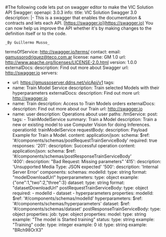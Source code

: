 #The following code lets put on swagger editor to make the VIC Solution API Swagger:
openapi: 3.0.3
info:
  title: VIC Solution Swagger 3.0
  description: |-
    This is a swagger that enables the documentation & contracts and lets each API. [https://swagger.io](https://swagger.io)
    You can now help us improve the API whether it's by making changes to the definition itself or to the code.
    
    _By Guillermo Musso_
  termsOfService: http://swagger.io/terms/
  contact:
    email: gamussorodriguez@teco.com.ar
  license:
    name: GM 1.0
    url: http://www.apache.org/licenses/LICENSE-2.0.html
  version: 1.0.0
externalDocs:
  description: Find out more about Swagger
  url: http://swagger.io
servers:
  - url: https://gmussoserver.ddns.net/vicApi/v1
tags:
  - name: Train Model Service
    description: Train selected Models with their hyperparameters
    externalDocs:
      description: Find out more
      url: http://swagger.io
  - name: Train
    description: Access to Train Models orders
    externalDocs:
      description: Find out more about our Train
      url: http://swagger.io
  - name: user
    description: Operations about user
paths:
  /tmService:
    post:
      tags:
        - TrainModelService
      summary: Train a Model
      description: Train a new or existing model to use Computer Vision for doing Inferences.
      operationId: trainModelService
      requestBody:
        description: Payload Example for Train a Model.
        content:
          application/json:
            schema:
              $ref: '#/components/schemas/postRequestTrainServiceBody'
        required: true
      responses:
        '201':
          description: Successful operation
          content:
            application/json:
              schema:
                $ref: '#/components/schemas/postResponseTrainServiceBody'          
        '400':
          description: "Bad Request: Missing parameters"
        '415':
          description: 'Unsupported Media Type: JSON expected'
        '500':
          description: 'Internal Server Error'
components:
  schemas:
    modelId:
      type: string
      format: "modelDownloadUrl"
    hyperparameters: 
      type: object
      example: {"one":1,"two":2,"three":3}
    dataset:
      type: string
      format: "datasetDownloadUrl"
    postRequestTrainServiceBody:
      type: object
      required:
        - modelId
        - dataset
        - hyperparameters
      properties:
        modelId:
          $ref: '#/components/schemas/modelId'
        hyperparameters:
          $ref: '#/components/schemas/hyperparameters'
        dataset:
          $ref: '#/components/schemas/dataset'
    postResponseTrainServiceBody:
      type: object
      properties:
        job:
          type: object
          properties:
            model: 
              type: string
              example: "The model is Started training"
            status:
              type: string
              example: "Training"
            code:
              type: integer
              example: 0
            id:
              type: string
              example: "BRch98OrX3"